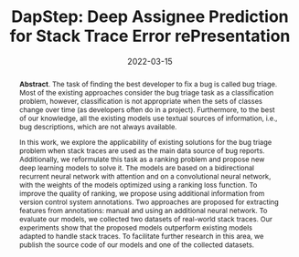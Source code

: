 ---
title: "DapStep: Deep Assignee Prediction for Stack Trace Error rePresentation"
authors: '<i>Denis Sushentsev, Aleksandr Khvorov, Roman Vasiliev, Yaroslav Golubev, and Timofey Bryksin</i>'
status: "published"
collection: publications
permalink: /publications/2022-03-15-dapstep
date: 2022-03-15
venue: "the proceedings of <b>SANER'22</b>"
pdf: 'https://arxiv.org/pdf/2201.05256.pdf'
data: 'https://github.com/Sushentsev/DapStep'
paperurl: 'https://doi.org/10.1109/SANER53432.2022.00033'
counter_id: 'C14'
level: 'A'
abstract: "<p><b>Abstract</b>. The task of finding the best developer to fix a bug is called bug triage. Most of the existing approaches consider the bug triage task as a classification problem, however, classification is not appropriate when the sets of classes change over time (as developers often do in a project). Furthermore, to the best of our knowledge, all the existing models use textual sources of information, i.e., bug descriptions, which are not always available.</p><p>In this work, we explore the applicability of existing solutions for the bug triage problem when stack traces are used as the main data source of bug reports. Additionally, we reformulate this task as a ranking problem and propose new deep learning models to solve it. The models are based on a bidirectional recurrent neural network with attention and on a convolutional neural network, with the weights of the models optimized using a ranking loss function. To improve the quality of ranking, we propose using additional information from version control system annotations. Two approaches are proposed for extracting features from annotations: manual and using an additional neural network. To evaluate our models, we collected two datasets of real-world stack traces. Our experiments show that the proposed models outperform existing models adapted to handle stack traces. To facilitate further research in this area, we publish the source code of our models and one of the collected datasets.</p>"
---